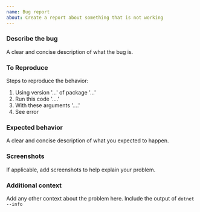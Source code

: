 ```yaml
---
name: Bug report
about: Create a report about something that is not working
---
```


### Describe the bug
A clear and concise description of what the bug is.

### To Reproduce
Steps to reproduce the behavior:
1. Using version '...' of package '...'
2. Run this code '....'
3. With these arguments '....'
4. See error

### Expected behavior
A clear and concise description of what you expected to happen.

### Screenshots
If applicable, add screenshots to help explain your problem.

### Additional context
Add any other context about the problem here.
Include the output of `dotnet --info`
